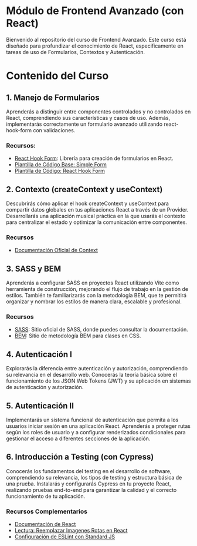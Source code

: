# Módulo de Frontend Avanzado (con React)
Bienvenido al repositorio del curso de Frontend Avanzado. Este curso está diseñado para profundizar el conocimiento de React, especificamente en tareas de uso de Formularios, Contextos y Autenticación.

# Contenido del Curso
## 1. Manejo de Formularios
Aprenderás a distinguir entre componentes controlados y no controlados en React, comprendiendo sus características y casos de uso. Además, implementarás correctamente un formulario avanzado utilizando react-hook-form con validaciones.

### Recursos:
- [React Hook Form](https://react-hook-form.com/): Librería para creación de formularios en React.
- [Plantilla de Código Base: Simple Form](https://gist.github.com/warderer/609ef41b6e934597105914aa70ccc0f2#file-simpleform-jsx)
- [Plantilla de Código: React Hook Form](https://gist.github.com/warderer/609ef41b6e934597105914aa70ccc0f2#file-reacthookform-jsx)

## 2. Contexto (createContext y useContext)
Descubrirás cómo aplicar el hook createContext y useContext para compartir datos globales en tus aplicaciones React a través de un Provider. Desarrollarás una aplicación musical práctica en la que usarás el contexto para centralizar el estado y optimizar la comunicación entre componentes.

### Recursos
- [Documentación Oficial de Context](https://react.dev/learn/passing-data-deeply-with-context)

## 3. SASS y BEM
Aprenderás a configurar SASS en proyectos React utilizando Vite como herramienta de construcción, mejorando el flujo de trabajo en la gestión de estilos. También te familiarizarás con la metodología BEM, que te permitirá organizar y nombrar los estilos de manera clara, escalable y profesional.

### Recursos
- [SASS](https://sass-lang.com/): Sitio oficial de SASS, donde puedes consultar la documentación.
- [BEM](https://getbem.com/): Sitio de metodología BEM para clases en CSS.

## 4. Autenticación I
Explorarás la diferencia entre autenticación y autorización, comprendiendo su relevancia en el desarrollo web. Conocerás la teoría básica sobre el funcionamiento de los JSON Web Tokens (JWT) y su aplicación en sistemas de autenticación y autorización.

## 5. Autenticación II
Implementarás un sistema funcional de autenticación que permita a los usuarios iniciar sesión en una aplicación React. Aprenderás a proteger rutas según los roles de usuario y a configurar renderizados condicionales para gestionar el acceso a diferentes secciones de la aplicación.

## 6. Introducción a Testing (con Cypress)
Conocerás los fundamentos del testing en el desarrollo de software, comprendiendo su relevancia, los tipos de testing y estructura básica de una prueba. Instalarás y configurarás Cypress en tu proyecto React, realizando pruebas end-to-end para garantizar la calidad y el correcto funcionamiento de tu aplicación.

### Recursos Complementarios
- [Documentación de React](https://react.dev/)
- [Lectura: Reemplazar Imagenes Rotas en React](https://www.cesarguerra.mx/como-reemplazar-imagenes-rotas-en-react-colocando-una-imagen-por-defecto-placeholder-fallback-images-on-error/)
- [Configuración de ESLint con Standard JS](https://www.cesarguerra.mx/configuracion-rapida-de-eslint-con-standard-js-para-proyectos-de-javascript-y-de-react-con-vite-js/)
